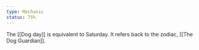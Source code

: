 ```yaml
---
type: Mechanic
status: 75%
---
```


The [[Dog day]] is equivalent to Saturday. It refers back to the zodiac, [[The Dog Guardian]].